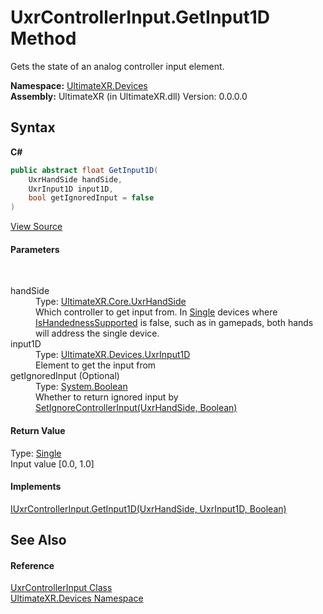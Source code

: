 # UxrControllerInput.GetInput1D Method 
 

Gets the state of an analog controller input element.

**Namespace:**&nbsp;<a href="N_UltimateXR_Devices">UltimateXR.Devices</a><br />**Assembly:**&nbsp;UltimateXR (in UltimateXR.dll) Version: 0.0.0.0

## Syntax

**C#**<br />
``` C#
public abstract float GetInput1D(
	UxrHandSide handSide,
	UxrInput1D input1D,
	bool getIgnoredInput = false
)
```

<a href="UltimateXR/Scripts/Devices/UxrControllerInput.cs" rel="noopener noreferrer" title="View the source code">View Source</a><br />

#### Parameters
&nbsp;<dl><dt>handSide</dt><dd>Type: <a href="T_UltimateXR_Core_UxrHandSide">UltimateXR.Core.UxrHandSide</a><br />Which controller to get input from. In <a href="T_UltimateXR_Devices_UxrControllerSetupType">Single</a> devices where <a href="P_UltimateXR_Devices_IUxrControllerInput_IsHandednessSupported">IsHandednessSupported</a> is false, such as in gamepads, both hands will address the single device.</dd><dt>input1D</dt><dd>Type: <a href="T_UltimateXR_Devices_UxrInput1D">UltimateXR.Devices.UxrInput1D</a><br />Element to get the input from</dd><dt>getIgnoredInput (Optional)</dt><dd>Type: <a href="https://docs.microsoft.com/dotnet/api/system.boolean" target="_blank" rel="noopener noreferrer">System.Boolean</a><br />Whether to return ignored input by <a href="M_UltimateXR_Devices_IUxrControllerInput_SetIgnoreControllerInput">SetIgnoreControllerInput(UxrHandSide, Boolean)</a></dd></dl>

#### Return Value
Type: <a href="https://docs.microsoft.com/dotnet/api/system.single" target="_blank" rel="noopener noreferrer">Single</a><br />Input value [0.0, 1.0]

#### Implements
<a href="M_UltimateXR_Devices_IUxrControllerInput_GetInput1D">IUxrControllerInput.GetInput1D(UxrHandSide, UxrInput1D, Boolean)</a><br />

## See Also


#### Reference
<a href="T_UltimateXR_Devices_UxrControllerInput">UxrControllerInput Class</a><br /><a href="N_UltimateXR_Devices">UltimateXR.Devices Namespace</a><br />